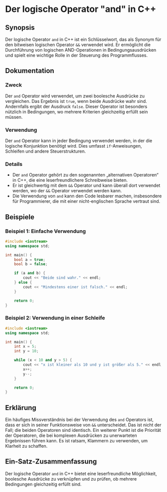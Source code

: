 <!--
Meta Description: # Der logische Operator "and" in C++ ## Synopsis Der logische Operator `and` in C++ ist ein Schlüsselwort, das als Synonym für den bitweisen logischen...
Meta Keywords: der, ist, operator, die, verwendet
-->

# Der logische Operator "and" in C++

## Synopsis
Der logische Operator `and` in C++ ist ein Schlüsselwort, das als Synonym für den bitweisen logischen Operator `&&` verwendet wird. Er ermöglicht die Durchführung von logischen AND-Operationen in Bedingungsausdrücken und spielt eine wichtige Rolle in der Steuerung des Programmflusses.

## Dokumentation
### Zweck
Der `and` Operator wird verwendet, um zwei boolesche Ausdrücke zu vergleichen. Das Ergebnis ist `true`, wenn beide Ausdrücke wahr sind. Andernfalls ergibt der Ausdruck `false`. Dieser Operator ist besonders nützlich in Bedingungen, wo mehrere Kriterien gleichzeitig erfüllt sein müssen.

### Verwendung
Der `and` Operator kann in jeder Bedingung verwendet werden, in der die logische Konjunktion benötigt wird. Dies umfasst `if`-Anweisungen, Schleifen und andere Steuerstrukturen.

### Details
- Der `and` Operator gehört zu den sogenannten „alternativen Operatoren“ in C++, die eine leserfreundlichere Schreibweise bieten.
- Er ist gleichwertig mit dem `&&` Operator und kann überall dort verwendet werden, wo der `&&` Operator verwendet werden kann.
- Die Verwendung von `and` kann den Code lesbarer machen, insbesondere für Programmierer, die mit einer nicht-englischen Sprache vertraut sind.

## Beispiele
### Beispiel 1: Einfache Verwendung
```cpp
#include <iostream>
using namespace std;

int main() {
    bool a = true;
    bool b = false;

    if (a and b) {
        cout << "Beide sind wahr." << endl;
    } else {
        cout << "Mindestens einer ist falsch." << endl;
    }

    return 0;
}
```
### Beispiel 2: Verwendung in einer Schleife
```cpp
#include <iostream>
using namespace std;

int main() {
    int x = 5;
    int y = 10;

    while (x < 10 and y > 5) {
        cout << "x ist kleiner als 10 und y ist größer als 5." << endl;
        x++;
        y--;
    }

    return 0;
}
```

## Erklärung
Ein häufiges Missverständnis bei der Verwendung des `and` Operators ist, dass er sich in seiner Funktionsweise von `&&` unterscheidet. Das ist nicht der Fall; die beiden Operatoren sind identisch. Ein weiterer Punkt ist die Priorität der Operatoren, die bei komplexen Ausdrücken zu unerwarteten Ergebnissen führen kann. Es ist ratsam, Klammern zu verwenden, um Klarheit zu schaffen.

## Ein-Satz-Zusammenfassung
Der logische Operator `and` in C++ bietet eine leserfreundliche Möglichkeit, boolesche Ausdrücke zu verknüpfen und zu prüfen, ob mehrere Bedingungen gleichzeitig erfüllt sind.